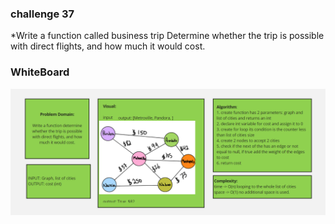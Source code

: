 ### challenge 37
*Write a function called business trip Determine whether the trip is possible with direct flights, and how much it would cost.

### WhiteBoard
![](./assets/40.png)
